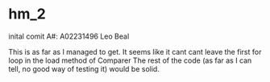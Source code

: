 # hm_2
inital comit
A#: A02231496
Leo Beal

This is as far as I managed to get. It seems like it cant cant leave the first for loop in the load method of Comparer
The rest of the code (as far as I can tell, no good way of testing it) would be solid.
